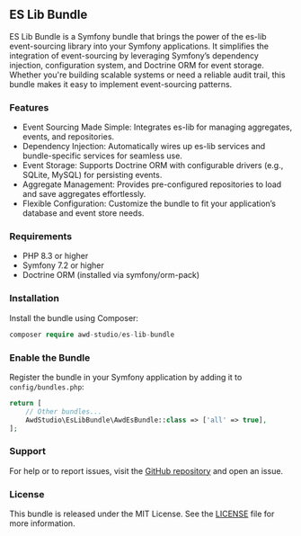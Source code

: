 ## ES Lib Bundle
ES Lib Bundle is a Symfony bundle that brings the power of the es-lib event-sourcing library into your Symfony applications. It simplifies the integration of event-sourcing by leveraging Symfony’s dependency injection, configuration system, and Doctrine ORM for event storage. Whether you're building scalable systems or need a reliable audit trail, this bundle makes it easy to implement event-sourcing patterns.

### Features
- Event Sourcing Made Simple: Integrates es-lib for managing aggregates, events, and repositories.
- Dependency Injection: Automatically wires up es-lib services and bundle-specific services for seamless use.
- Event Storage: Supports Doctrine ORM with configurable drivers (e.g., SQLite, MySQL) for persisting events.
- Aggregate Management: Provides pre-configured repositories to load and save aggregates effortlessly.
- Flexible Configuration: Customize the bundle to fit your application’s database and event store needs.

### Requirements
- PHP 8.3 or higher
- Symfony 7.2 or higher
- Doctrine ORM (installed via symfony/orm-pack)

### Installation
Install the bundle using Composer:
```php
composer require awd-studio/es-lib-bundle
```

### Enable the Bundle
Register the bundle in your Symfony application by adding it to `config/bundles.php`:
```php
return [
    // Other bundles...
    AwdStudio\EsLibBundle\AwdEsBundle::class => ['all' => true],
];
```

### Support
For help or to report issues, visit the [GitHub repository](https://github.com/awd-studio/es-lib-bundle) and open an issue.

### License
This bundle is released under the MIT License. See the [LICENSE](LICENSE) file for more information.
